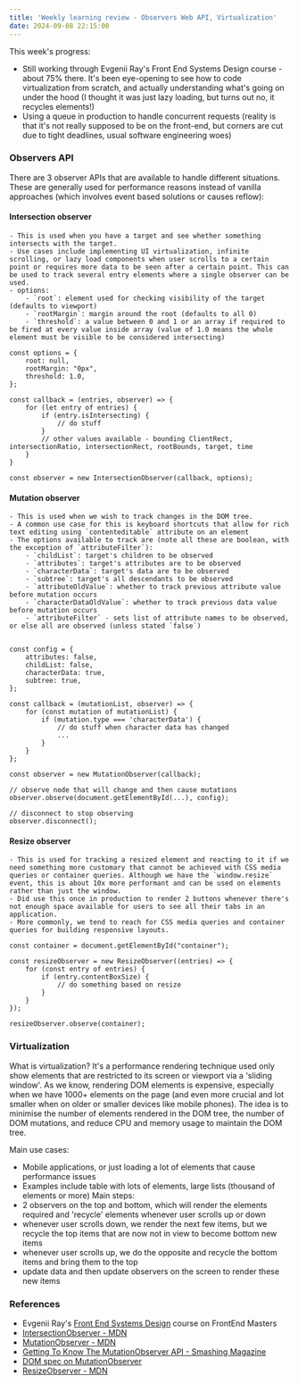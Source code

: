 ```yaml
---
title: 'Weekly learning review - Observers Web API, Virtualization'
date: 2024-09-08 22:15:00
---
```


This week's progress:

- Still working through Evgenii Ray's Front End Systems Design course - about 75% there. It's been eye-opening to see how to code virtualization from scratch, and actually understanding what's going on under the hood (I thought it was just lazy loading, but turns out no, it recycles elements!)
- Using a queue in production to handle concurrent requests (reality is that it's not really supposed to be on the front-end, but corners are cut due to tight deadlines, usual software engineering woes)

### Observers API

There are 3 observer APIs that are available to handle different situations. These are generally used for performance reasons instead of vanilla approaches (which involves event based solutions or causes reflow):

#### Intersection observer

    - This is used when you have a target and see whether something intersects with the target.
    - Use cases include implementing UI virtualization, infinite scrolling, or lazy load components when user scrolls to a certain point or requires more data to be seen after a certain point. This can be used to track several entry elements where a single observer can be used.
    - options:
        - `root`: element used for checking visibility of the target (defaults to viewport)
        - `rootMargin`: margin around the root (defaults to all 0)
        - `threshold`: a value between 0 and 1 or an array if required to be fired at every value inside array (value of 1.0 means the whole element must be visible to be considered intersecting)

```
const options = {
    root: null,
    rootMargin: "0px",
    threshold: 1.0,
};

const callback = (entries, observer) => {
    for (let entry of entries) {
        if (entry.isIntersecting) {
            // do stuff
        }
        // other values available - bounding ClientRect, intersectionRatio, intersectionRect, rootBounds, target, time
    }
}

const observer = new IntersectionObserver(callback, options);
```

#### Mutation observer

    - This is used when we wish to track changes in the DOM tree.
    - A common use case for this is keyboard shortcuts that allow for rich text editing using `contenteditable` attribute on an element
    - The options available to track are (note all these are boolean, with the exception of `attributeFilter`):
        - `childList`: target's children to be observed
        - `attributes`: target's attributes are to be observed
        - `characterData`: target's data are to be observed
        - `subtree`: target's all descendants to be observed
        - `attributeOldValue`: whether to track previous attribute value before mutation occurs
        - `characterDataOldValue`: whether to track previous data value before mutation occurs
        - `attributeFilter` - sets list of attribute names to be observed, or else all are observed (unless stated `false`)

```

const config = {
    attributes: false,
    childList: false,
    characterData: true,
    subtree: true,
};

const callback = (mutationList, observer) => {
    for (const mutation of mutationList) {
        if (mutation.type === 'characterData') {
            // do stuff when character data has changed
            ...
        }
    }
};

const observer = new MutationObserver(callback);

// observe node that will change and then cause mutations
observer.observe(document.getElementById(...), config);

// disconnect to stop observing
observer.disconnect();

```

#### Resize observer

    - This is used for tracking a resized element and reacting to it if we need something more customary that cannot be achieved with CSS media queries or container queries. Although we have the `window.resize` event, this is about 10x more performant and can be used on elements rather than just the window.
    - Did use this once in production to render 2 buttons whenever there's not enough space available for users to see all their tabs in an application.
    - More commonly, we tend to reach for CSS media queries and container queries for building responsive layouts.

```
const container = document.getElementById("container");

const resizeObserver = new ResizeObserver((entries) => {
    for (const entry of entries) {
        if (entry.contentBoxSize) {
            // do something based on resize
        }
    }
});

resizeObserver.observe(container);

```

### Virtualization

What is virtualization? It's a performance rendering technique used only show elements that are restricted to its screen or viewport via a 'sliding window'.
As we know, rendering DOM elements is expensive, especially when we have 1000+ elements on the page (and even more crucial and lot smaller when on older or smaller devices like mobile phones).
The idea is to minimise the number of elements rendered in the DOM tree, the number of DOM mutations, and reduce CPU and memory usage to maintain the DOM tree.

Main use cases:

- Mobile applications, or just loading a lot of elements that cause performance issues
- Examples include table with lots of elements, large lists (thousand of elements or more)
  Main steps:
- 2 observers on the top and bottom, which will render the elements required and 'recycle' elements whenever user scrolls up or down
- whenever user scrolls down, we render the next few items, but we recycle the top items that are now not in view to become bottom new items
- whenever user scrolls up, we do the opposite and recycle the bottom items and bring them to the top
- update data and then update observers on the screen to render these new items

### References

- Evgenii Ray's [Front End Systems Design](https://frontendmasters.com/courses/frontend-system-design/) course on FrontEnd Masters
- [IntersectionObserver - MDN](https://developer.mozilla.org/en-US/docs/Web/API/Intersection_Observer_API)
- [MutationObserver - MDN](https://developer.mozilla.org/en-US/docs/Web/API/MutationObserver)
- [Getting To Know The MutationObserver API - Smashing Magazine](https://www.smashingmagazine.com/2019/04/mutationobserver-api-guide/)
- [DOM spec on MutationObserver](https://dom.spec.whatwg.org/#interface-mutationobserver)
- [ResizeObserver - MDN](https://developer.mozilla.org/en-US/docs/Web/API/ResizeObserver)
